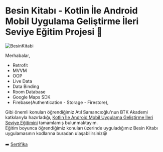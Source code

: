 # Besin Kitabı - Kotlin İle Android Mobil Uygulama Geliştirme İleri Seviye Eğitim Projesi 📱

![BesinKitabi](https://user-images.githubusercontent.com/49096704/117844948-cb3cfc00-b288-11eb-8e8f-97bc43390718.gif)

Merhabalar,

- Retrofit
- MVVM
- OOP
- Live Data
- Data Binding
- Room Database
- Google Maps SDK
- Firebase(Authentication - Storage - Firestore),

Gibi önemli konuları öğrendiğimiz Atıl Samancıoğlu'nun BTK Akademi katkılarıyla hazırladığı, [Kotlin İle Android Mobil Uygulama Geliştirme İleri Seviye Eğitimini](https://www.btkakademi.gov.tr/portal/course/kotlin-ile-android-mobil-uygulama-gelistirme-ileri-seviye-10359#!/about) tamamlamış bulunmaktayım.
<br/>
Eğitim boyunca öğrendiğimiz konuları üzerinde uyguladığımız Besin Kitabı uygulamasının kodlarına buradan ulaşabilirsiniz😀<br/><br/>
➡️
[Sertifika](https://www.btkakademi.gov.tr/portal/certificate/validate?certificateId=b6QDDwRa) <br/>


